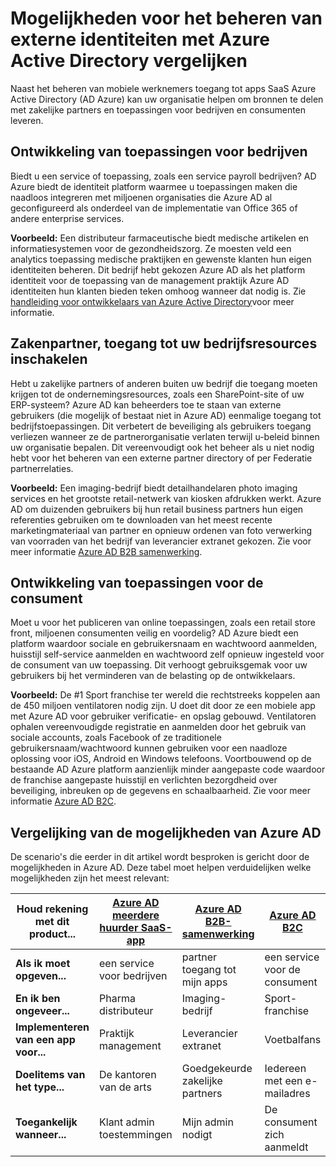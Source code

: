 <properties
   pageTitle="Mogelijkheden voor het beheren van externe identiteiten met Azure Active Directory vergelijken | Microsoft Azure"
   description="Samenwerking Azure Active Directory B2B, B2C en meerdere huurder App vergelijkt voor de ondersteuning van verificatie en machtiging voor externe identiteiten"
   services="active-directory"
   documentationCenter="" 
   authors="arvindsuthar"
   manager="cliffdi"
   editor=""
   tags=""/>

<tags
   ms.service="active-directory"
   ms.devlang="NA"
   ms.topic="article"
   ms.tgt_pltfrm="NA"
   ms.workload="identity"
   ms.date="02/24/2016"
   ms.author="asuthar"/>

# <a name="comparing-capabilities-for-managing-external-identities-using-azure-active-directory"></a>Mogelijkheden voor het beheren van externe identiteiten met Azure Active Directory vergelijken

Naast het beheren van mobiele werknemers toegang tot apps SaaS Azure Active Directory (AD Azure) kan uw organisatie helpen om bronnen te delen met zakelijke partners en toepassingen voor bedrijven en consumenten leveren.

## <a name="developing-applications-for-businesses"></a>Ontwikkeling van toepassingen voor bedrijven

Biedt u een service of toepassing, zoals een service payroll bedrijven? AD Azure biedt de identiteit platform waarmee u toepassingen maken die naadloos integreren met miljoenen organisaties die Azure AD al geconfigureerd als onderdeel van de implementatie van Office 365 of andere enterprise services.

**Voorbeeld:** Een distributeur farmaceutische biedt medische artikelen en informatiesystemen voor de gezondheidszorg. Ze moesten veld een analytics toepassing medische praktijken en gewenste klanten hun eigen identiteiten beheren. Dit bedrijf hebt gekozen Azure AD als het platform identiteit voor de toepassing van de management praktijk Azure AD identiteiten hun klanten bieden teken omhoog wanneer dat nodig is. Zie [handleiding voor ontwikkelaars van Azure Active Directory](active-directory-developers-guide.md)voor meer informatie.

## <a name="enabling-business-partner-access-to-your-corporate-resources"></a>Zakenpartner, toegang tot uw bedrijfsresources inschakelen

Hebt u zakelijke partners of anderen buiten uw bedrijf die toegang moeten krijgen tot de ondernemingsresources, zoals een SharePoint-site of uw ERP-systeem? Azure AD kan beheerders toe te staan van externe gebruikers (die mogelijk of bestaat niet in Azure AD) eenmalige toegang tot bedrijfstoepassingen. Dit verbetert de beveiliging als gebruikers toegang verliezen wanneer ze de partnerorganisatie verlaten terwijl u-beleid binnen uw organisatie bepalen. Dit vereenvoudigt ook het beheer als u niet nodig hebt voor het beheren van een externe partner directory of per Federatie partnerrelaties.

**Voorbeeld:** Een imaging-bedrijf biedt detailhandelaren photo imaging services en het grootste retail-netwerk van kiosken afdrukken werkt. Azure AD om duizenden gebruikers bij hun retail business partners hun eigen referenties gebruiken om te downloaden van het meest recente marketingmateriaal van partner en opnieuw ordenen van foto verwerking van voorraden van het bedrijf van leverancier extranet gekozen. Zie voor meer informatie [Azure AD B2B samenwerking](active-directory-b2b-what-is-azure-ad-b2b.md).

## <a name="developing-applications-for-consumers"></a>Ontwikkeling van toepassingen voor de consument

Moet u voor het publiceren van online toepassingen, zoals een retail store front, miljoenen consumenten veilig en voordelig? AD Azure biedt een platform waardoor sociale en gebruikersnaam en wachtwoord aanmelden, huisstijl self-service aanmelden en wachtwoord zelf opnieuw ingesteld voor de consument van uw toepassing. Dit verhoogt gebruiksgemak voor uw gebruikers bij het verminderen van de belasting op de ontwikkelaars.

**Voorbeeld:** De \#1 Sport franchise ter wereld die rechtstreeks koppelen aan de 450 miljoen ventilatoren nodig zijn. U doet dit door ze een mobiele app met Azure AD voor gebruiker verificatie- en opslag gebouwd. Ventilatoren ophalen vereenvoudigde registratie en aanmelden door het gebruik van sociale accounts, zoals Facebook of ze traditionele gebruikersnaam/wachtwoord kunnen gebruiken voor een naadloze oplossing voor iOS, Android en Windows telefoons. Voortbouwend op de bestaande AD Azure platform aanzienlijk minder aangepaste code waardoor de franchise aangepaste huisstijl en verlichten bezorgdheid over beveiliging, inbreuken op de gegevens en schaalbaarheid. Zie voor meer informatie [Azure AD B2C](https://azure.microsoft.com/documentation/services/active-directory-b2c/).

## <a name="comparison-of-azure-ad-capabilities"></a>Vergelijking van de mogelijkheden van Azure AD

De scenario's die eerder in dit artikel wordt besproken is gericht door de mogelijkheden in Azure AD. Deze tabel moet helpen verduidelijken welke mogelijkheden zijn het meest relevant:

| **Houd rekening met dit product...**       | [Azure AD meerdere huurder SaaS-app](active-directory-developers-guide.md)    | [Azure AD B2B-samenwerking](active-directory-b2b-what-is-azure-ad-b2b.md)        | [Azure AD B2C](https://azure.microsoft.com/documentation/services/active-directory-b2c/)                |
|-----------------------|-------------------------|----------------------------|------------------------|
| **Als ik moet opgeven...** | een service voor bedrijven | partner toegang tot mijn apps  | een service voor de consument |
| **En ik ben ongeveer...**  | Pharma distributeur      | Imaging-bedrijf            | Sport-franchise       |
| **Implementeren van een app voor...**  | Praktijk management     | Leverancier extranet          | Voetbalfans            |
| **Doelitems van het type...**        | De kantoren van de arts        | Goedgekeurde zakelijke partners | Iedereen met een e-mailadres      |
| **Toegankelijk wanneer...**      | Klant admin toestemmingen | Mijn admin nodigt           | De consument zich aanmeldt      |
